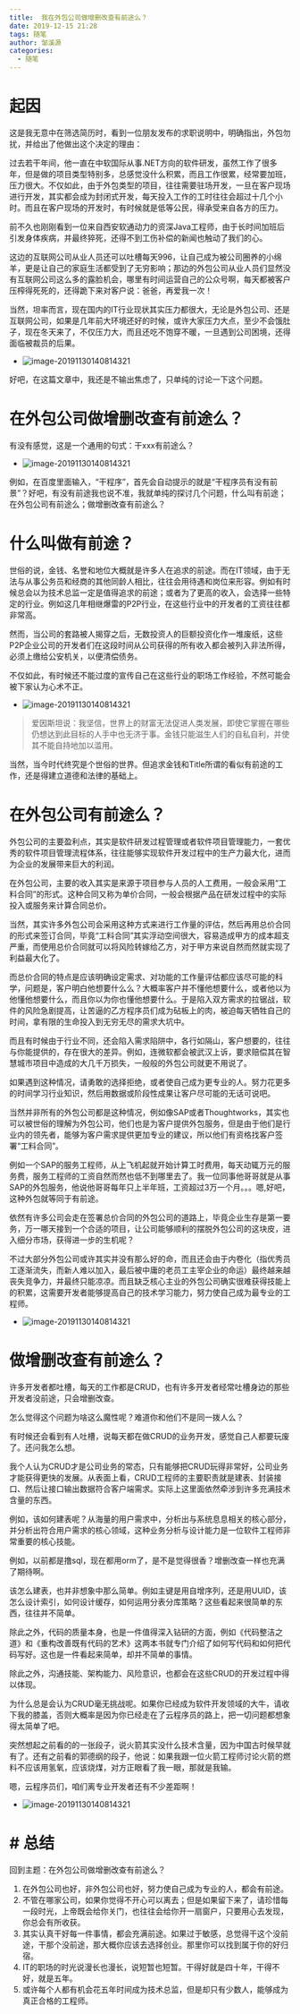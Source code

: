 ```yaml
---
title:  我在外包公司做增删改查有前途么？
date: 2019-12-15 21:28
tags: 随笔
author: 邹溪源
categories:
  - 随笔
---
```


# 起因
这是我无意中在筛选简历时，看到一位朋友发布的求职说明中，明确指出，外包勿扰，并给出了他做出这个决定的理由：

过去若干年间，他一直在中软国际从事.NET方向的软件研发，虽然工作了很多年，但是做的项目类型特别多，总感觉没什么积累，而且工作很累，经常要加班，压力很大。不仅如此，由于外包类型的项目，往往需要驻场开发，一旦在客户现场进行开发，其实都会成为封闭式开发，每天投入工作的工时往往会超过十几个小时。而且在客户现场的开发时，有时候就是低等公民，得承受来自各方的压力。

前不久也刚刚看到一位来自西安软通动力的资深Java工程师，由于长时间加班后引发身体疾病，并最终猝死，还得不到工伤补偿的新闻也触动了我们的心。

这边的互联网公司从业人员还可以吐槽每天996，让自己成为被公司圈养的小绵羊，更是让自己的家庭生活都受到了无穷影响；那边的外包公司从业人员们显然没有互联网公司这么多的露脸机会，哪里有时间运营自己的公众号啊，每天都被客户压榨得死死的，还得跪下来对客户说：爸爸，再爱我一次！

当然，坦率而言，现在国内的IT行业现状其实压力都很大，无论是外包公司、还是互联网公司，如果是几年前大环境还好的时候，或许大家压力大点，至少不会饿肚子，现在冬天来了，不仅压力大，而且还吃不饱穿不暖，一旦遇到公司困境，还得面临被裁员的后果。

- ![image-20191130140814321](https://raw.githubusercontent.com/farway000/image.techq.xyz/master/images/waibao/1.png)

好吧，在这篇文章中，我还是不输出焦虑了，只单纯的讨论一下这个问题。

# 在外包公司做增删改查有前途么？
有没有感觉，这是一个通用的句式：干xxx有前途么？

- ![image-20191130140814321](https://raw.githubusercontent.com/farway000/image.techq.xyz/master/images/waibao/2.png)

例如，在百度里面输入，“干程序”，首先会自动提示的就是“干程序员有没有前景”？好吧，有没有前途我也说不准，我就单纯的探讨几个问题，什么叫有前途；在外包公司有前途么；做增删改查有前途么？

# 什么叫做有前途？
世俗的说，金钱、名誉和地位大概就是许多人在追求的前途。而在IT领域，由于无法与从事公务员和经商的其他同龄人相比，往往会用待遇和岗位来形容。例如有时候总会以为技术总监一定是值得追求的前途；或者为了更高的收入，会选择一些特定的行业。例如这几年相继爆雷的P2P行业，在这些行业中的开发者的工资往往都非常高。

然而，当公司的套路被人揭穿之后，无数投资人的巨额投资化作一堆废纸，这些P2P企业公司的开发者们在这段时间从公司获得的所有收入都会被列入非法所得，必须上缴给公安机关，以便清偿债务。

不仅如此，有时候还不能过度的宣传自己在这些行业的职场工作经验，不然可能会被下家认为心术不正。 

- ![image-20191130140814321](https://raw.githubusercontent.com/farway000/image.techq.xyz/master/images/waibao/3.png)

>爱因斯坦说：我坚信，世界上的财富无法促进人类发展，即使它掌握在哪些仍想达到此目标的人手中也无济于事。金钱只能滋生人们的自私自利，并使其不能自持地加以滥用。

当然，当今时代终究是个世俗的世界。但追求金钱和Title所谓的看似有前途的工作，还是得建立道德和法律的基础上。

# 在外包公司有前途么？
外包公司的主要盈利点，其实是软件研发过程管理或者软件项目管理能力，一套优秀的软件项目管理流程体系，往往能够实现软件开发过程中的生产力最大化，进而为企业的发展带来巨大的利润。

在外包公司，主要的收入其实是来源于项目参与人员的人工费用，一般会采用“工料合同”的形式。这种合同又称为单价合同，一般会根据产品在研发过程中的实际投入或服务来计算合同总价。

当然，其实许多外包公司会采用这种方式来进行工作量的评估，然后再用总价合同的形式来签订合同，毕竟“工料合同”其实浮动空间很大，容易造成甲方的成本超支严重，而使用总价合同就可以将风险转嫁给乙方，对于甲方来说自然而然就实现了利益最大化了。

而总价合同的特点是应该明确设定需求、对功能的工作量评估都应该尽可能的科学，问题是，客户明白他想要什么么？大概率客户并不懂他想要什么，或者他以为他懂他想要什么，而且你以为你也懂他想要什么。于是陷入双方需求的拉锯战，软件的风险急剧提高，让苦逼的乙方程序员们成为砧板上的肉，被迫每天牺牲自己的时间，拿有限的生命投入到无穷无尽的需求大坑中。

而且有时候由于行业不同，还会陷入需求陷阱中，各行如隔山，客户想要的，往往与你能提供的，存在很大的差异。例如，连微软都会被武汉上诉，要求赔偿其在智慧城市项目中造成的大几千万损失，一般般的外包公司就更不用说了。

如果遇到这种情况，请勇敢的选择拒绝，或者使自己成为更专业的人。努力花更多的时间学习行业知识，然后用数据或阶段性成果让客户尽可能的无话可说吧。

当然并非所有的外包公司都是这种情况，例如像SAP或者Thoughtworks，其实也可以被世俗的理解为外包公司，他们也是为客户提供外包服务，但是由于他们是行业内的领先者，能够为客户需求提供更加专业的建议，所以他们有资格找客户签署“工料合同”。

例如一个SAP的服务工程师，从上飞机起就开始计算工时费用，每天动辄万元的服务费，服务工程师的工资自然而然也低不到哪里去了。我一位同事他哥哥就是从事SAP的外包服务，他说他哥哥每年只上半年班，工资超过3万一个月。。。嗯,好吧，这种外包就等同于有前途。

依然有许多公司会走在签署总价合同的外包公司的道路上，毕竟企业生存是第一要务，万一哪天接到一个合适的项目，让公司能够顺利的摆脱外包公司的这块皮，进入细分市场，获得进一步的生机呢？

不过大部分外包公司或许其实并没有那么好的命，而且还会由于内卷化（指优秀员工逐渐流失，而新人难以加入，最后被中庸的老员工主宰企业的命运）最终越来越丧失竞争力，并最终只能凉凉。而且缺乏核心主业的外包公司确实很难获得技能上的积累，这需要开发者能够提高自己的技术学习能力，努力使自己成为最专业的工程师。

- ![image-20191130140814321](https://raw.githubusercontent.com/farway000/image.techq.xyz/master/images/waibao/4.png)

# 做增删改查有前途么？
许多开发者都吐槽，每天的工作都是CRUD，也有许多开发者经常吐槽身边的那些开发者没前途，只会增删改查。

怎么觉得这个问题为啥这么魔性呢？难道你和他们不是同一拨人么？

有时候还会看到有人吐槽，说每天都在做CRUD的业务开发，感觉自己人都要玩废了。还问我怎么想。

我个人认为CRUD才是公司业务的常态，只有能够把CRUD玩得非常好，公司业务才能获得更快的发展。从表面上看，CRUD工程师的主要职责就是建表、封装接口、然后让接口输出数据符合客户端需求。实际上这里面依然牵涉到许多充满技术含量的东西。

例如，该如何建表呢？从海量的用户需求中，分析出与系统息息相关的核心部分，并分析出符合用户需求的核心领域，这种业务分析与设计能力是一位软件工程师非常重要的核心技能。

例如，以前都是撸sql，现在都用orm了，是不是觉得很香？增删改查一样也充满了期待啊。

该怎么建表，也并非想象中那么简单。例如主键是用自增序列，还是用UUID，该怎么设计索引，如何设计缓存，如何运用分表分库策略？这些看起来很简单的东西，往往并不简单。

除此之外，代码的质量本身，也是一件值得深入钻研的方面，例如《代码整洁之道》和《重构改善既有代码的艺术》这两本书就专门介绍了如何写代码和如何把代码写好。这也是一件看起来简单，却并不简单的事情。

除此之外，沟通技能、架构能力、风险意识，也都会在这些CRUD的开发过程中得以体现。

为什么总是会认为CRUD毫无挑战呢。如果你已经成为软件开发领域的大牛，请收下我的膝盖，否则大概率是因为你已经走在了云程序员的路上，把一切问题都想象得太简单了吧。

突然想起之前看的的一张段子，说火箭其实没什么技术含量，因为中国古时候早就有了。还有之前看的郭德纲的段子，他说：如果我跟一位火箭工程师讨论火箭的燃料不应该用氢氧，应该烧煤，对方正眼看了我一眼，那就是我输。

嗯，云程序员们，咱们离专业开发者还有不少差距啊！

- ![image-20191130140814321](https://raw.githubusercontent.com/farway000/image.techq.xyz/master/images/waibao/5.png)

# # 总结
回到主题：在外包公司做增删改查有前途么？

1. 在外包公司也好，非外包公司也好，努力使自己成为专业的人，都会有前途。
2. 不管在哪家公司，如果你觉得不开心可以离去；但是如果留下来了，请珍惜每一段时光，上帝既会给你关门，也往往会给你开一扇窗户，只要用心去发现，你总会有所收获。
3. 其实认真干好每一件事情，都会充满前途。如果过于敏感，总觉得干这个没前途，干那个没前途，那大概你应该去选择创业。那里你可以找到属于你的好归宿。
4. IT的职场的时光说漫长也漫长，说短暂也短暂。干得好就是四十年，干得不好，就是五年。
5. 或许每个人都有机会花五年时间成为技术总监，但是却只有少数人，能够成为真正合格的工程师。
